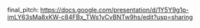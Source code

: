  final_pitch: https://docs.google.com/presentation/d/1Y5Y9g1p-imLY63sMa8xKW-c84FBx_TWs1yCvBNTw9hs/edit?usp=sharing
